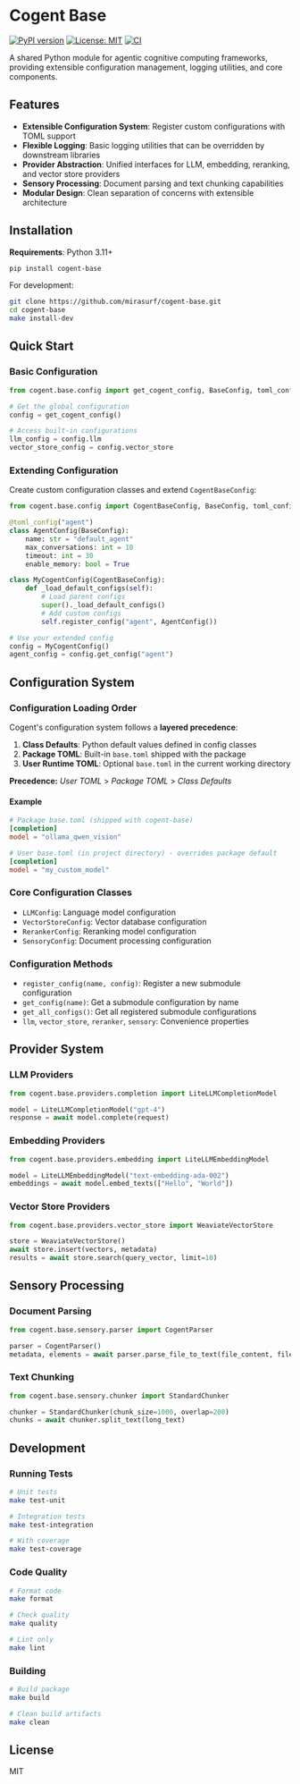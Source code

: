 # Cogent Base

[![PyPI version](https://img.shields.io/pypi/v/cogent-base)](https://pypi.python.org/pypi/cogent-base)
[![License: MIT](https://img.shields.io/badge/License-MIT-yellow.svg)](https://opensource.org/licenses/MIT)
[![CI](https://github.com/mirasurf/cogent-base/actions/workflows/ci.yml/badge.svg)](https://github.com/mirasurf/cogent-base/actions/workflows/ci.yml)

A shared Python module for agentic cognitive computing frameworks, providing extensible configuration management, logging utilities, and core components.

## Features

- **Extensible Configuration System**: Register custom configurations with TOML support
- **Flexible Logging**: Basic logging utilities that can be overridden by downstream libraries
- **Provider Abstraction**: Unified interfaces for LLM, embedding, reranking, and vector store providers
- **Sensory Processing**: Document parsing and text chunking capabilities
- **Modular Design**: Clean separation of concerns with extensible architecture

## Installation

**Requirements**: Python 3.11+

```bash
pip install cogent-base
```

For development:

```bash
git clone https://github.com/mirasurf/cogent-base.git
cd cogent-base
make install-dev
```

## Quick Start

### Basic Configuration

```python
from cogent.base.config import get_cogent_config, BaseConfig, toml_config

# Get the global configuration
config = get_cogent_config()

# Access built-in configurations
llm_config = config.llm
vector_store_config = config.vector_store
```

### Extending Configuration

Create custom configuration classes and extend `CogentBaseConfig`:

```python
from cogent.base.config import CogentBaseConfig, BaseConfig, toml_config

@toml_config("agent")
class AgentConfig(BaseConfig):
    name: str = "default_agent"
    max_conversations: int = 10
    timeout: int = 30
    enable_memory: bool = True

class MyCogentConfig(CogentBaseConfig):
    def _load_default_configs(self):
        # Load parent configs
        super()._load_default_configs()
        # Add custom configs
        self.register_config("agent", AgentConfig())

# Use your extended config
config = MyCogentConfig()
agent_config = config.get_config("agent")
```

## Configuration System

### Configuration Loading Order

Cogent's configuration system follows a **layered precedence**:

1. **Class Defaults**: Python default values defined in config classes
2. **Package TOML**: Built-in `base.toml` shipped with the package
3. **User Runtime TOML**: Optional `base.toml` in the current working directory

**Precedence:** _User TOML_ > _Package TOML_ > _Class Defaults_

#### Example

```toml
# Package base.toml (shipped with cogent-base)
[completion]
model = "ollama_qwen_vision"

# User base.toml (in project directory) - overrides package default
[completion]
model = "my_custom_model"
```

### Core Configuration Classes

- `LLMConfig`: Language model configuration
- `VectorStoreConfig`: Vector database configuration  
- `RerankerConfig`: Reranking model configuration
- `SensoryConfig`: Document processing configuration

### Configuration Methods

- `register_config(name, config)`: Register a new submodule configuration
- `get_config(name)`: Get a submodule configuration by name
- `get_all_configs()`: Get all registered submodule configurations
- `llm`, `vector_store`, `reranker`, `sensory`: Convenience properties

## Provider System

### LLM Providers

```python
from cogent.base.providers.completion import LiteLLMCompletionModel

model = LiteLLMCompletionModel("gpt-4")
response = await model.complete(request)
```

### Embedding Providers

```python
from cogent.base.providers.embedding import LiteLLMEmbeddingModel

model = LiteLLMEmbeddingModel("text-embedding-ada-002")
embeddings = await model.embed_texts(["Hello", "World"])
```

### Vector Store Providers

```python
from cogent.base.providers.vector_store import WeaviateVectorStore

store = WeaviateVectorStore()
await store.insert(vectors, metadata)
results = await store.search(query_vector, limit=10)
```

## Sensory Processing

### Document Parsing

```python
from cogent.base.sensory.parser import CogentParser

parser = CogentParser()
metadata, elements = await parser.parse_file_to_text(file_content, filename)
```

### Text Chunking

```python
from cogent.base.sensory.chunker import StandardChunker

chunker = StandardChunker(chunk_size=1000, overlap=200)
chunks = await chunker.split_text(long_text)
```

## Development

### Running Tests

```bash
# Unit tests
make test-unit

# Integration tests  
make test-integration

# With coverage
make test-coverage
```

### Code Quality

```bash
# Format code
make format

# Check quality
make quality

# Lint only
make lint
```

### Building

```bash
# Build package
make build

# Clean build artifacts
make clean
```

## License

MIT
